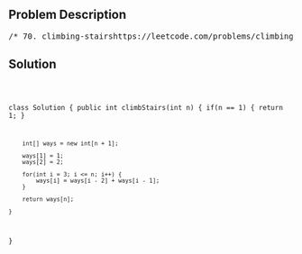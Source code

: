 <!--
<style>
  body { font-family: Arial, sans-serif; }
  .container { max-width: 100%; margin: 0 auto; padding: 10px; }
  .comment-block { max-width: 30%; background-color: #f9f9f9; padding: 10px; border-left: 5px solid #ccc; overflow-wrap: break-word; white-space: pre-wrap; }
  .code-block { background-color: #f4f4f4; padding: 10px; border: 1px solid #ddd; overflow-wrap: break-word; white-space: pre-wrap; }
</style>
-->

<div class='container'>
<h2>Problem Description</h2>
<div class='comment-block'>
<pre>
/* 70. climbing-stairshttps://leetcode.com/problems/climbing-stairs/You are climbing a staircase. It takes n steps to reach the top.Each time you can either climb 1 or 2 steps.In how many distinct ways can you climb to the top?Example 1:Input: n = 2Output: 2Explanation: There are two ways to climb to the top.1. 1 step + 1 step2. 2 stepsExample 2:Input: n = 3Output: 3Explanation: There are three ways to climb to the top.1. 1 step + 1 step + 1 step2. 1 step + 2 steps3. 2 steps + 1 stepConstraints:1 <= n <= 45*/</pre>
</div>

<h2>Solution</h2>
<div class='code-block'>
<pre><code class='language-java'>

class Solution {
    public int climbStairs(int n) {
        if(n == 1) {
            return 1;
        }

        int[] ways = new int[n + 1];

        ways[1] = 1;
        ways[2] = 2;

        for(int i = 3; i <= n; i++) {
            ways[i] = ways[i - 2] + ways[i - 1];
        }

        return ways[n];
        
    }
}
</code></pre>
</div>
</div>
